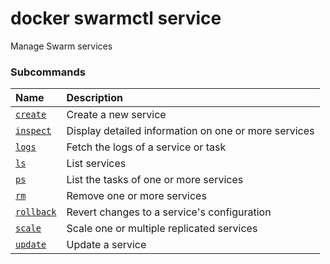 # docker swarmctl service

<!---MARKER_GEN_START-->
Manage Swarm services

### Subcommands

| Name                                       | Description                                          |
|:-------------------------------------------|:-----------------------------------------------------|
| [`create`](swarmctl_service_create.md)     | Create a new service                                 |
| [`inspect`](swarmctl_service_inspect.md)   | Display detailed information on one or more services |
| [`logs`](swarmctl_service_logs.md)         | Fetch the logs of a service or task                  |
| [`ls`](swarmctl_service_ls.md)             | List services                                        |
| [`ps`](swarmctl_service_ps.md)             | List the tasks of one or more services               |
| [`rm`](swarmctl_service_rm.md)             | Remove one or more services                          |
| [`rollback`](swarmctl_service_rollback.md) | Revert changes to a service's configuration          |
| [`scale`](swarmctl_service_scale.md)       | Scale one or multiple replicated services            |
| [`update`](swarmctl_service_update.md)     | Update a service                                     |



<!---MARKER_GEN_END-->

